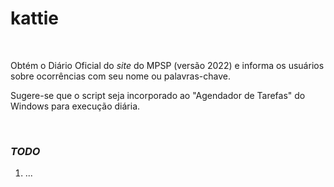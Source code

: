 # kattie

<br>

Obtém o Diário Oficial do *site* do MPSP (versão 2022) e informa os usuários sobre ocorrências com seu nome ou palavras-chave.

Sugere-se que o script seja incorporado ao "Agendador de Tarefas" do Windows para execução diária.

<br>

### *TODO*

1. ...

